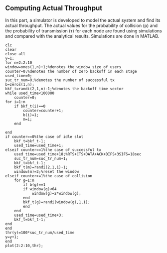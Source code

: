 ## Computing Actual Throughput

In this part, a simulator is developed to model the actual system and find its actual throughput. The actual values for the probability of collision (p) and the probability of transmission (τ) for each node are found using simulations and compared with the analytical results. Simulations are done in MATLAB.

    clc
    clear
    close all
    y=1;
    for n=2:2:10
    window=ones(1,n)+1;%denotes the window size of users    
    counter=0;%denotes the number of zero backoff in each stage
    used_time=0;
    suc_tr_num=0;%denotes the number of successful tx
    b=zeros(1,n);
    bkf_t=randi(2,1,n)-1;%denotes the backoff time vector
    while used_time<100000
        counter=0;
    for i=1:n
        if bkf_t(i)==0
            counter=counter+1;
            b(i)=1;
            m=i;
        end
    
    end
    if counter==0%the case of idle slot
        bkf_t=bkf_t-1;
        used_time=used_time+1;
    elseif counter==1%the case of successful tx
        used_time=used_time+18;%RTS+CTS+DATA+ACK+DIFS+3SIFS=18sec
        suc_tr_num=suc_tr_num+1;
        bkf_t=bkf_t-1;
        bkf_t(m)=randi(2,1,1)-1;
        window(m)=2;%reset the window
    elseif counter>=1%the case of collision
        for g=1:n
            if b(g)==1
            if window(g)<64
                window(g)=2*window(g);    
            end
            bkf_t(g)=randi(window(g),1,1);
            end
        end
        used_time=used_time+3;
        bkf_t=bkf_t-1;
    end
    end
    thr(y)=100*suc_tr_num/used_time
    y=y+1;
    end
    plot(2:2:10,thr);
